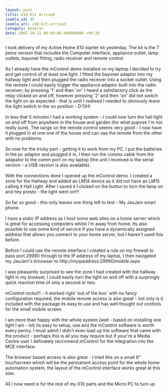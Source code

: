 ```yaml
---
layout: post
title: X10 Kit Arrived
joomla_id: 95
joomla_url: x10-kit-arrived
category: General
date: 2007-10-11 00:00:00.000000000 +09:30
---
```

<p>I took delivery of my Active Home X10 starter kit yesterday. The kit is  the 7 peice version that includes the Computer interface, appliance  outlet, lamp outlets, bayonet fitting, radio receiver and remote  control. <br /><br />As I already have the mControl demo installed on my  laptop I decided to try and get control of at least one light. I fitted  the bayonet adaptor into my hallway light and then plugged the radio  receiver into a socket outlet. Using the remote I could easily trigger  the appliance adaptor built into the radio receiver; by pressing '1' and  then 'on' I heard a satisfactory click as the relay clicked on and off,  however pressing '2' and then 'on' did not switch the light on as  expected - that is until I realised I needed to obviously leave the  light switch in the on position - D'OH!<br /><br />In less that 5 minutes I  had a working system - I could now turn the hall light on and off from  anywhere in the house and garden (for what pupose I'm not really sure).  The range on the remote control seems very good - I now have it plugged  in at one one of the house and can use the remote from the other with no  problems.<br /><br />So now for the tricky part - getting it to work from  my PC. I put the batteries in the pc adaptor and plugged it in, I then  run the comms cable from the adapator to the comm port on my laptop (the  unit I received is the serial version - a USB version is also  available).<br /><br />With the connections done I opened up the mControl  demo. I created a zone for the Hallway and added an LM14 device as it  did not have an LM15 calling it Hall Light. After I saved it I clicked  on the button to turn the lamp on and hey presto - the light went on!!! <br /><br />So  far so good - this only leaves one thing left to test - My JasJam smart  phone. <br /><br />I have a static IP address as I host some web sites on a  home server which is great for accessing computers whilst i'm away from  home. Its also possible to use some kind of service if you have a  dynamically assigned address that allows you connect to your home  server, but I haven't used this before. <br /><br />Before I could use the  remote interface I created a rule on my firewall to pass port 29990  through to the IP address of my laptop, I then navigated my JasJam's  broswser to http://myipaddress:29990/mobile.aspx<br /> <br />I was  pleasantly surprised to see the zone I had created with the hallway  light in my browser, I could easily turn the light on and off with a  surpringly quick reaction time of only a second or two.<br /><br />mControl  rocks!!! - it worked right 'out of the box' with no fancy configuration  required, the mobile remote access is also great - not only is it  included with the package its easy to use and has well thought out  controls for the small mobile screen.<br /><br />I am more than happy with  the whole system (well - based on installing one light I am - lol) its  easy to setup, use and the mControl software is worth every penny. I  must admit I didn't even load up the software that came with the product  - perhaps this is all you may require but if your're a Media Centre  user I definately reccomend mControl for the integration into the MCE  interface. <br /><br />The browser based access is also great - I tried this  on a small 8" touchscreen which will be the permanent access point for  the whole home automation system, the layout of the mControl interface  works great at this size.<br /><br />All I now need is for the rest of my  X10 parts and the Micro PC to turn up</p>

